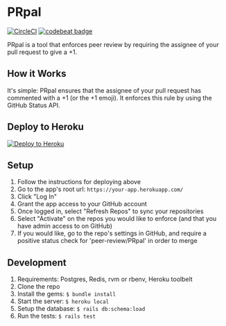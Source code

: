 # PRpal

[![CircleCI](https://circleci.com/gh/zach-taylor/PRpal.svg?style=svg)](https://circleci.com/gh/zach-taylor/PRpal)
[![codebeat badge](https://codebeat.co/badges/cf7a44db-2e63-406d-9f87-73ea39255706)](https://codebeat.co/projects/github-com-zach-taylor-prpal)

PRpal is a tool that enforces peer review by requiring the assignee
of your pull request to give a +1.

## How it Works

It's simple: PRpal ensures that the assignee of your pull request has commented with a +1 (or the
+1 emoji). It enforces this rule by using the GitHub Status API.

## Deploy to Heroku

[![Deploy to Heroku](https://www.herokucdn.com/deploy/button.svg)](https://heroku.com/deploy)

## Setup

1. Follow the instructions for deploying above
2. Go to the app's root url: `https://your-app.herokuapp.com/`
3. Click "Log In"
4. Grant the app access to your GitHub account
5. Once logged in, select "Refresh Repos" to sync your repositories
6. Select "Activate" on the repos you would like to enforce (and that you have admin access to on GitHub)
7. If you would like, go to the repo's settings in GitHub, and require a positive status check for 'peer-review/PRpal' in order to merge

## Development

1. Requirements: Postgres, Redis, rvm or rbenv, Heroku toolbelt
2. Clone the repo
3. Install the gems: `$ bundle install`
4. Start the server: `$ heroku local`
5. Setup the database: `$ rails db:schema:load`
6. Run the tests: `$ rails test`
